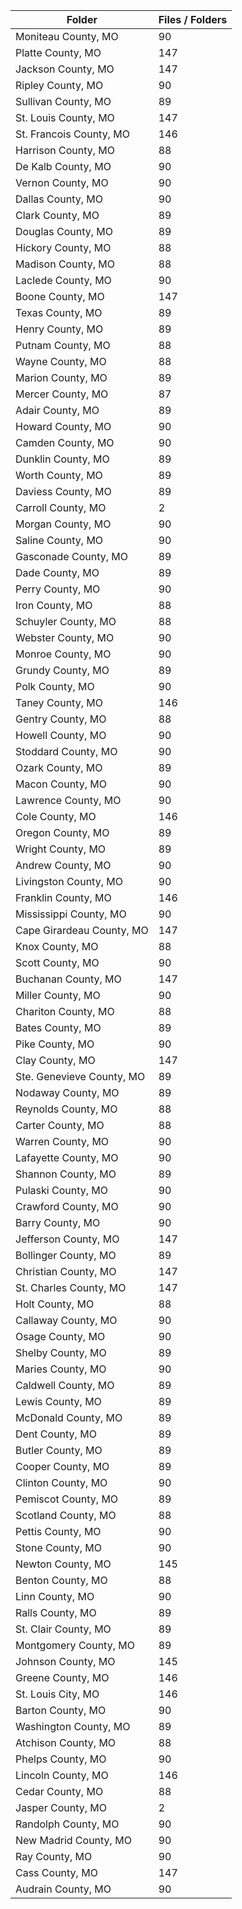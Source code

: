 | Folder                    |   Files / Folders |
|---------------------------|-------------------|
| Moniteau County, MO       |                90 |
| Platte County, MO         |               147 |
| Jackson County, MO        |               147 |
| Ripley County, MO         |                90 |
| Sullivan County, MO       |                89 |
| St. Louis County, MO      |               147 |
| St. Francois County, MO   |               146 |
| Harrison County, MO       |                88 |
| De Kalb County, MO        |                90 |
| Vernon County, MO         |                90 |
| Dallas County, MO         |                90 |
| Clark County, MO          |                89 |
| Douglas County, MO        |                89 |
| Hickory County, MO        |                88 |
| Madison County, MO        |                88 |
| Laclede County, MO        |                90 |
| Boone County, MO          |               147 |
| Texas County, MO          |                89 |
| Henry County, MO          |                89 |
| Putnam County, MO         |                88 |
| Wayne County, MO          |                88 |
| Marion County, MO         |                89 |
| Mercer County, MO         |                87 |
| Adair County, MO          |                89 |
| Howard County, MO         |                90 |
| Camden County, MO         |                90 |
| Dunklin County, MO        |                89 |
| Worth County, MO          |                89 |
| Daviess County, MO        |                89 |
| Carroll County, MO        |                 2 |
| Morgan County, MO         |                90 |
| Saline County, MO         |                90 |
| Gasconade County, MO      |                89 |
| Dade County, MO           |                89 |
| Perry County, MO          |                90 |
| Iron County, MO           |                88 |
| Schuyler County, MO       |                88 |
| Webster County, MO        |                90 |
| Monroe County, MO         |                90 |
| Grundy County, MO         |                89 |
| Polk County, MO           |                90 |
| Taney County, MO          |               146 |
| Gentry County, MO         |                88 |
| Howell County, MO         |                90 |
| Stoddard County, MO       |                90 |
| Ozark County, MO          |                89 |
| Macon County, MO          |                90 |
| Lawrence County, MO       |                90 |
| Cole County, MO           |               146 |
| Oregon County, MO         |                89 |
| Wright County, MO         |                89 |
| Andrew County, MO         |                90 |
| Livingston County, MO     |                90 |
| Franklin County, MO       |               146 |
| Mississippi County, MO    |                90 |
| Cape Girardeau County, MO |               147 |
| Knox County, MO           |                88 |
| Scott County, MO          |                90 |
| Buchanan County, MO       |               147 |
| Miller County, MO         |                90 |
| Chariton County, MO       |                88 |
| Bates County, MO          |                89 |
| Pike County, MO           |                90 |
| Clay County, MO           |               147 |
| Ste. Genevieve County, MO |                89 |
| Nodaway County, MO        |                89 |
| Reynolds County, MO       |                88 |
| Carter County, MO         |                88 |
| Warren County, MO         |                90 |
| Lafayette County, MO      |                90 |
| Shannon County, MO        |                89 |
| Pulaski County, MO        |                90 |
| Crawford County, MO       |                90 |
| Barry County, MO          |                90 |
| Jefferson County, MO      |               147 |
| Bollinger County, MO      |                89 |
| Christian County, MO      |               147 |
| St. Charles County, MO    |               147 |
| Holt County, MO           |                88 |
| Callaway County, MO       |                90 |
| Osage County, MO          |                90 |
| Shelby County, MO         |                89 |
| Maries County, MO         |                90 |
| Caldwell County, MO       |                89 |
| Lewis County, MO          |                89 |
| McDonald County, MO       |                89 |
| Dent County, MO           |                89 |
| Butler County, MO         |                89 |
| Cooper County, MO         |                89 |
| Clinton County, MO        |                90 |
| Pemiscot County, MO       |                89 |
| Scotland County, MO       |                88 |
| Pettis County, MO         |                90 |
| Stone County, MO          |                90 |
| Newton County, MO         |               145 |
| Benton County, MO         |                88 |
| Linn County, MO           |                90 |
| Ralls County, MO          |                89 |
| St. Clair County, MO      |                89 |
| Montgomery County, MO     |                89 |
| Johnson County, MO        |               145 |
| Greene County, MO         |               146 |
| St. Louis City, MO        |               146 |
| Barton County, MO         |                90 |
| Washington County, MO     |                89 |
| Atchison County, MO       |                88 |
| Phelps County, MO         |                90 |
| Lincoln County, MO        |               146 |
| Cedar County, MO          |                88 |
| Jasper County, MO         |                 2 |
| Randolph County, MO       |                90 |
| New Madrid County, MO     |                90 |
| Ray County, MO            |                90 |
| Cass County, MO           |               147 |
| Audrain County, MO        |                90 |